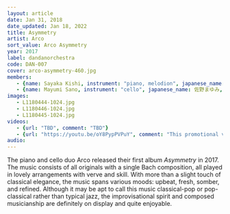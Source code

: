 ```yaml
---
layout: article
date: Jan 31, 2018
date_updated: Jan 18, 2022
title: Asymmetry
artist: Arco
sort_value: Arco Asymmetry
year: 2017
label: dandanorchestra
code: DAN-007
cover: arco-asymmetry-460.jpg
members: 
   - {name: Sayaka Kishi, instrument: "piano, melodion", japanese_name: 岸淑香, url: "http://www.sayaketto.net/"}
   - {name: Mayumi Sano, instrument: "cello", japanese_name: 佐野まゆみ, url: "http://sanomayumi.com/"}
images:
   - L1180444-1024.jpg
   - L1180446-1024.jpg
   - L1180445-1024.jpg
videos: 
   - {url: "TBD", comment: "TBD"}
   - {url: "https://youtu.be/oY8PypPVPuY", comment: "This promotional video contains samples from the album"}
audio:
---
```

The piano and cello duo Arco released their first album *Asymmetry* in 2017. The music consists of all originals with a single Bach composition, all played in lovely arrangements with verve and skill. With more than a slight touch of classical elegance, the music spans various moods: upbeat, fresh, somber, and refined. Although it may be apt to call this music classical-pop or pop-classical rather than typical jazz, the improvisational spirit and composed musicianship are definitely on display and quite enjoyable.

